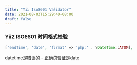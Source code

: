 ```yaml
---
title: "Yii Iso8601 Validator"
date: 2021-08-03T15:29:40+08:00
draft: false
---
```


### Yii2 ISO8601 时间格式校验 

```php
['endTime', 'date', 'format' => 'php:' . \DateTime::ATOM], 
```
datetime是错误的 - 正确的验证是date